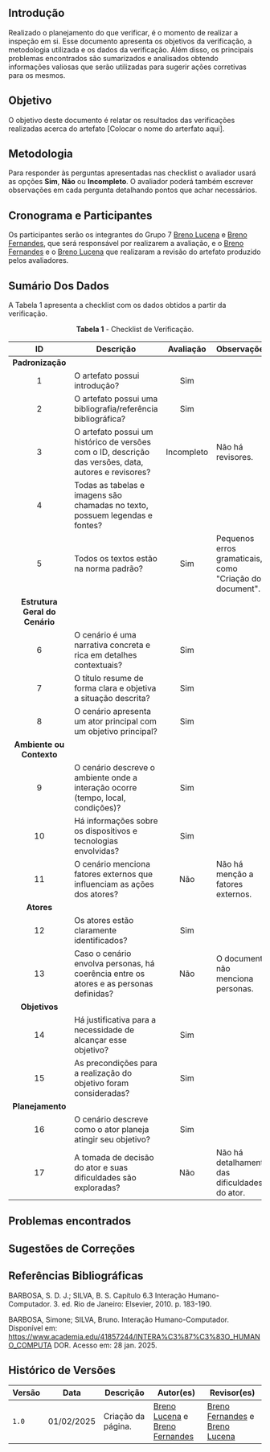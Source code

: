 ## Introdução

Realizado o planejamento do que verificar, é o momento de realizar a inspeção em si. Esse documento apresenta os objetivos da verificação, a metodologia utilizada e os dados da verificação. Além disso, os principais problemas encontrados são sumarizados e analisados obtendo informações valiosas que serão utilizadas para sugerir ações corretivas para os mesmos.

## Objetivo

O objetivo deste documento é relatar os resultados das verificações realizadas acerca do artefato [Colocar o nome do arterfato aqui].

## Metodologia

 Para responder às perguntas apresentadas nas checklist o avaliador usará as opções **Sim**, **Não** ou **Incompleto**. O avaliador poderá também escrever observações em cada pergunta detalhando pontos que achar necessários.

## Cronograma e Participantes

Os participantes serão os integrantes do Grupo 7 [Breno Lucena](https://github.com/BrenoLUCO) e [Breno Fernandes](https://github.com/Brenofrds), que será responsável por realizarem a avaliação, e o [Breno Fernandes](https://github.com/Brenofrds) e o [Breno Lucena](https://github.com/BrenoLUCO) que realizaram a revisão do artefato produzido pelos avaliadores.

## Sumário Dos Dados

A Tabela 1 apresenta a checklist com os dados obtidos a partir da verificação.

<center>

**Tabela 1** - Checklist de Verificação.

|   ID   | Descrição                                                                                     | Avaliação  | Observações          |
|:------:|----------------------------------------------------------------------------------------------|:----------:|----------------------|
| **Padronização** |                                                                                     |            |                      |
|   1    | O artefato possui introdução?                                                                 | Sim      |                      |
|   2    | O artefato possui uma bibliografia/referência bibliográfica?                                  |  Sim      |                      |
|   3    | O artefato possui um histórico de versões com o ID, descrição das versões, data, autores e revisores? | Incompleto  | Não há revisores.    |
|   4    | Todas as tabelas e imagens são chamadas no texto, possuem legendas e fontes?                  |   |  |
|   5    | Todos os textos estão na norma padrão?                                                        | Sim  | Pequenos erros gramaticais, como "Criação do document". |
| **Estrutura Geral do Cenário** |                                                                       |            |                      |
|   6    | O cenário é uma narrativa concreta e rica em detalhes contextuais?                           |  Sim      |                      |
|   7    | O título resume de forma clara e objetiva a situação descrita?                               |  Sim      |                      |
|   8    | O cenário apresenta um ator principal com um objetivo principal?                             | Sim      |                      |
| **Ambiente ou Contexto** |                                                                             |            |                      |
|   9    | O cenário descreve o ambiente onde a interação ocorre (tempo, local, condições)?             |  Sim      |                      |
|   10   | Há informações sobre os dispositivos e tecnologias envolvidas?                               |  Sim      |                      |
|   11   | O cenário menciona fatores externos que influenciam as ações dos atores?                      |  Não      | Não há menção a fatores externos. |
| **Atores** |                                                                                           |            |                      |
|   12   | Os atores estão claramente identificados?                                                    |Sim      |                      |
|   13   | Caso o cenário envolva personas, há coerência entre os atores e as personas definidas?        |  Não      | O documento não menciona personas. |
| **Objetivos** |                                                                                        |            |                      |
|   14   | Há justificativa para a necessidade de alcançar esse objetivo?                               |  Sim      |                      |
|   15   | As precondições para a realização do objetivo foram consideradas?                            |Sim      |                      |
| **Planejamento** |                                                                                     |            |                      |
|   16   | O cenário descreve como o ator planeja atingir seu objetivo?                                 | Sim      |                      |
|   17   | A tomada de decisão do ator e suas dificuldades são exploradas?                              | Não      | Não há detalhamento das dificuldades do ator. |


</center>


## Problemas encontrados






## Sugestões de Correções





## Referências Bibliográficas


BARBOSA, S. D. J.; SILVA, B. S. Capítulo 6.3 Interação Humano-Computador. 3. ed. Rio de Janeiro: Elsevier, 2010. p. 183-190.

BARBOSA, Simone; SILVA, Bruno. Interação Humano-Computador. Disponível em: 
https://www.academia.edu/41857244/INTERA%C3%87%C3%83O_HUMANO_COMPUTA
 DOR. Acesso em: 28 jan. 2025. 


## Histórico de Versões

| Versão | Data       | Descrição              | Autor(es)                                        | Revisor(es)                                    |
| ------ | ---------- | ---------------------- | ------------------------------------------------ | ---------------------------------------------- |
| `1.0`  | 01/02/2025 | Criação da página.     | [Breno Lucena](https://github.com/BrenoLUCO) e [Breno Fernandes](https://github.com/Brenofrds)     | [Breno Fernandes](https://github.com/Brenofrds) e [Breno Lucena](https://github.com/BrenoLUCO)|